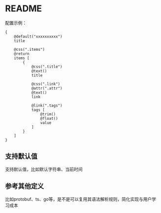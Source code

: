 # README

配置示例：
```
{
    @default("xxxxxxxxxx")
    title

    @css(".items")
    @return
    items [
        {
            @css(".title")
            @text()
            title
        
            @css(".link")
            @attr(".attr")
            @text()
            link

            @link(".tags")
            tags [
                @trim()
                @float()
                value
            ]
        }
    ]
}
```

## 支持默认值
支持默认值，比如默认字符串、当前时间

## 参考其他定义
比如protobuf、ts、go等，是不是可以复用其语法解析规则，简化实现与用户学习成本